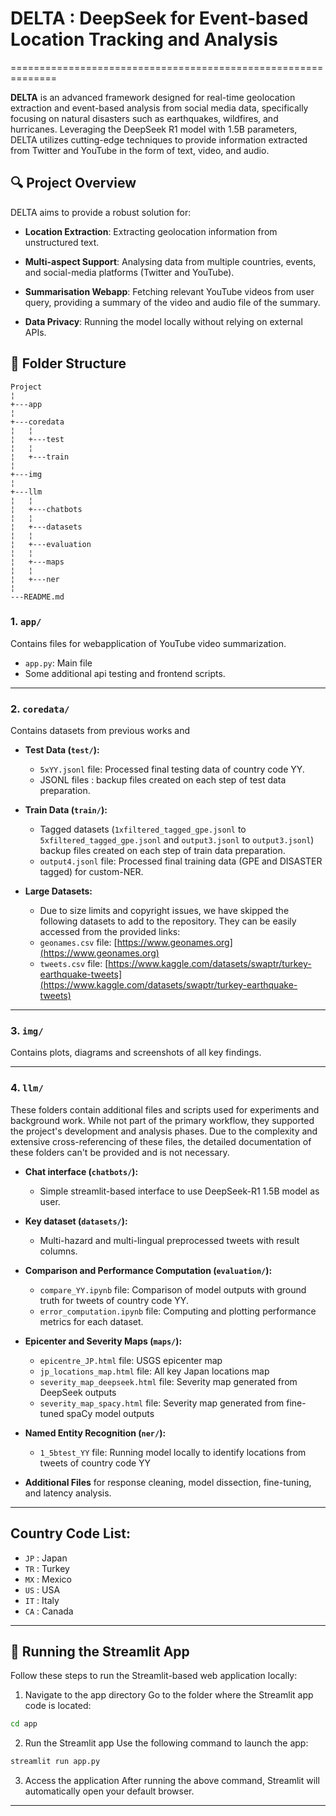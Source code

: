 # DELTA : **D**eepSeek for **E**vent-based **L**ocation **T**racking and **A**nalysis
==============================================================

**DELTA** is an advanced framework designed for real-time geolocation extraction and event-based analysis from social media data, specifically focusing on natural disasters such as earthquakes, wildfires, and hurricanes. Leveraging the DeepSeek R1 model with 1.5B parameters, DELTA utilizes cutting-edge techniques to provide information extracted from Twitter and YouTube in the form of text, video, and audio.

🔍 Project Overview
-------------------

DELTA aims to provide a robust solution for:
    
*   **Location Extraction**: Extracting geolocation information from unstructured text.
    
*   **Multi-aspect Support**: Analysing data from multiple countries, events, and social-media platforms (Twitter and YouTube).

*   **Summarisation Webapp**: Fetching relevant YouTube videos from user query, providing a summary of the video and audio file of the summary. 
    
*   **Data Privacy**: Running the model locally without relying on external APIs.
    

📁 Folder Structure
-------------------

```
Project
¦   
+---app
¦       
+---coredata
¦   ¦   
¦   +---test
¦   ¦       
¦   +---train
¦           
+---img
¦       
+---llm
¦   ¦   
¦   +---chatbots
¦   ¦       
¦   +---datasets
¦   ¦       
¦   +---evaluation
¦   ¦       
¦   +---maps
¦   ¦       
¦   +---ner
¦
---README.md           

```


### 1. `app/`
Contains files for webapplication of YouTube video summarization.

- `app.py`: Main file
- Some additional api testing and frontend scripts.

---

### 2. `coredata/`
Contains datasets from previous works and 

- **Test Data (`test/`):**
  - `5xYY.jsonl` file: Processed final testing data of country code YY.
  - JSONL files : backup files created on each step of test data preparation.

- **Train Data (`train/`):**
  - Tagged datasets (`1xfiltered_tagged_gpe.jsonl` to `5xfiltered_tagged_gpe.jsonl` and `output3.jsonl` to `output3.jsonl`)  backup files created on each step of train data preparation.
  - `output4.jsonl` file: Processed final training data (GPE and DISASTER tagged) for custom-NER.
 
- **Large Datasets:**
  - Due to size limits and copyright issues, we have skipped the following datasets to add to the repository. They can be easily accessed from the provided links:
  - `geonames.csv` file: [https://www.geonames.org](https://www.geonames.org)
  - `tweets.csv` file: [https://www.kaggle.com/datasets/swaptr/turkey-earthquake-tweets](https://www.kaggle.com/datasets/swaptr/turkey-earthquake-tweets)

---

### 3. `img/`
Contains plots, diagrams and screenshots of all key findings.

---

### 4. `llm/`
These folders contain additional files and scripts used for experiments and background work. While not part of the primary workflow, they supported the project's development and analysis phases. Due to the complexity and extensive cross-referencing of these files, the detailed documentation of these folders can't be provided and is not necessary.

- **Chat interface (`chatbots/`):**
  - Simple streamlit-based interface to use DeepSeek-R1 1.5B model as user.

- **Key dataset (`datasets/`):**
  - Multi-hazard and multi-lingual preprocessed tweets with result columns.
 
- **Comparison and Performance Computation (`evaluation/`):**
  - `compare_YY.ipynb` file: Comparison of model outputs with ground truth for tweets of country code YY.
  - `error_computation.ipynb` file: Computing and plotting performance metrics for each dataset.
 
- **Epicenter and Severity Maps (`maps/`):**
    - `epicentre_JP.html` file: USGS epicenter map
    - `jp_locations_map.html` file: All key Japan locations map
    - `severity_map_deepseek.html` file: Severity map generated from DeepSeek outputs
    - `severity_map_spacy.html` file: Severity map generated from fine-tuned spaCy model outputs

- **Named Entity Recognition (`ner/`):**
  - `1_5btest_YY` file: Running model locally to identify locations from tweets of country code YY
 
- **Additional Files** for response cleaning, model dissection, fine-tuning, and latency analysis.

---

## Country Code List:

- `JP` : Japan
- `TR` : Turkey
- `MX` : Mexico
- `US` : USA
- `IT` : Italy
- `CA` : Canada

---

## 🚀 Running the Streamlit App

Follow these steps to run the Streamlit-based web application locally:

1. Navigate to the app directory
Go to the folder where the Streamlit app code is located:

```bash
cd app
```
2. Run the Streamlit app
Use the following command to launch the app:

```bash
streamlit run app.py
```
3. Access the application
After running the above command, Streamlit will automatically open your default browser.

---
